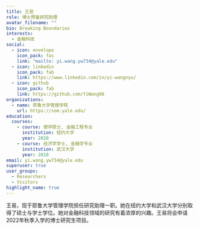 ```yaml
---
title: 王易
role: 博士预备研究助理
avatar_filename: ""
bio: Breaking Boundaries
interests:
  - 金融科技
social:
  - icon: envelope
    icon_pack: fas
    link: "mailto: yi.wang.yw734@yale.edu"
  - icon: linkedin
    icon_pack: fab
    link: https://www.linkedin.com/in/yi-wangnyu/
  - icon: github
    icon_pack: fab
    link: https://github.com/YiWang96
organizations:
  - name: 耶鲁大学管理学院
    url: https://som.yale.edu/
education:
  courses:
    - course: 理学硕士, 金融工程专业
      institution: 纽约大学
      year: 2020
    - course: 经济学学士, 金融学专业
      institution: 武汉大学
      year: 2018
email: yi.wang.yw734@yale.edu
superuser: true
user_groups:
  - Researchers
  - Visitors
highlight_name: true
---
```

王易，现于耶鲁大学管理学院担任研究助理一职。她在纽约大学和武汉大学分别取得了硕士与学士学位。她对金融科技领域的研究有着浓厚的兴趣。王易将会申请2022年秋季入学的博士研究生项目。

